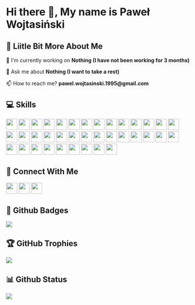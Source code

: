 # Hi there 👋, My name is Paweł Wojtasiński

## 💫 Liitle Bit More About Me
<p>🔭 I'm currently working on <b>Nothing (I have not been working for 3 months)</b></p>
<p>💬 Ask me about <b>Nothing (I want to take a rest)</b></p>
<p>📫 How to reach me? <b>pawel.wojtasinski.1995@gmail.com</b></p>

## 💻 Skills
<p>
<img src="https://img.shields.io/badge/javascript-%23323330.svg?style=for-the-badge&logo=javascript&logoColor=%23F7DF1E" style="margin-bottom: 4px;" height="30px">
<img src="https://img.shields.io/badge/typescript-%23007ACC.svg?style=for-the-badge&logo=typescript&logoColor=white" style="margin-bottom: 4px;" height="30px">
<img src="https://img.shields.io/badge/html5-%23E34F26.svg?style=for-the-badge&logo=html5&logoColor=white" style="margin-bottom: 4px;" height="30px">
<img src="https://img.shields.io/badge/css3-%231572B6.svg?style=for-the-badge&logo=css3&logoColor=white" style="margin-bottom: 4px;" height="30px">
<img src="https://img.shields.io/badge/Sass-CC6699?style=for-the-badge&logo=sass&logoColor=white" style="margin-bottom: 4px;" height="30px">
<img src="https://img.shields.io/badge/styled--components-DB7093?style=for-the-badge&logo=styled-components&logoColor=white" style="margin-bottom: 4px;" height="30px">
<img src="https://img.shields.io/badge/react-%2320232a.svg?style=for-the-badge&logo=react&logoColor=%2361DAFB" style="margin-bottom: 4px;" height="30px">
<img src="https://img.shields.io/badge/next.js-20232A?style=for-the-badge&logo=next.js&logoColor=61DAFB" style="margin-bottom: 4px;" height="30px">
<img src="https://img.shields.io/badge/Gatsby-663399?style=for-the-badge&logo=gatsby&logoColor=white" style="margin-bottom: 4px;" height="30px">
<img src="https://img.shields.io/badge/tailwindcss-%2338B2AC.svg?style=for-the-badge&logo=tailwind-css&logoColor=white" style="margin-bottom: 4px;" height="30px">
<img src="https://img.shields.io/badge/MUI-%230081CB.svg?style=for-the-badge&logo=mui&logoColor=white" style="margin-bottom: 4px;" height="30px">
<img src="https://img.shields.io/badge/svelte-%23f1413d.svg?style=for-the-badge&logo=svelte&logoColor=white" style="margin-bottom: 4px;" height="30px">
<img src="https://img.shields.io/badge/node.js-6DA55F?style=for-the-badge&logo=node.js&logoColor=white" style="margin-bottom: 4px;" height="30px">
<img src="https://img.shields.io/badge/express.js-%23404d59.svg?style=for-the-badge&logo=express&logoColor=%2361DAFB" style="margin-bottom: 4px;" height="30px">
<img src="https://img.shields.io/badge/git-%23F05033.svg?style=for-the-badge&logo=git&logoColor=white" style="margin-bottom: 4px;" height="30px">
<img src="https://img.shields.io/badge/GitHub-100000?style=for-the-badge&logo=github&logoColor=white" style="margin-bottom: 4px;" height="30px">
<img src="https://img.shields.io/badge/MySQL-00000F?style=for-the-badge&logo=mysql&logoColor=white" style="margin-bottom: 4px;" height="30px">
<img src="https://img.shields.io/badge/PostgreSQL-316192?style=for-the-badge&logo=postgresql&logoColor=white" style="margin-bottom: 4px;" height="30px">
<img src="https://img.shields.io/badge/Jest-323330?style=for-the-badge&logo=Jest&logoColor=white" style="margin-bottom: 4px;" height="30px">
<img src="https://img.shields.io/badge/testing%20library-323330?style=for-the-badge&logo=testing-library&logoColor=red" style="margin-bottom: 4px;" height="30px">
<img src="https://img.shields.io/badge/Stripe-626CD9?style=for-the-badge&logo=Stripe&logoColor=white" style="margin-bottom: 4px;" height="30px">
<img src="https://img.shields.io/badge/Azure_DevOps-0078D7?style=for-the-badge&logo=azure-devops&logoColor=white" style="margin-bottom: 4px;" height="30px">
<img src="https://img.shields.io/badge/Azure_Functions-0062AD?style=for-the-badge&logo=azure-functions&logoColor=white" style="margin-bottom: 4px;" height="30px">
<img src="https://img.shields.io/badge/Cloudflare-F38020?style=for-the-badge&logo=Cloudflare&logoColor=white" style="margin-bottom: 4px;" height="30px">
<img src="https://img.shields.io/badge/GitHub_Actions-2088FF?style=for-the-badge&logo=github-actions&logoColor=white" style="margin-bottom: 4px;" height="30px">
<img src="https://img.shields.io/badge/Heroku-430098?style=for-the-badge&logo=heroku&logoColor=white" style="margin-bottom: 4px;" height="30px">
<img src="https://img.shields.io/badge/microsoft%20azure-0089D6?style=for-the-badge&logo=microsoft-azure&logoColor=white" style="margin-bottom: 4px;" height="30px">
<img src="https://img.shields.io/badge/Vercel-000000?style=for-the-badge&logo=vercel&logoColor=white" style="margin-bottom: 4px;" height="30px">
<img src="https://img.shields.io/badge/Supabase-181818?style=for-the-badge&logo=supabase&logoColor=white" style="margin-bottom: 4px;" height="30px">
<img src="https://img.shields.io/badge/eslint-3A33D1?style=for-the-badge&logo=eslint&logoColor=white" style="margin-bottom: 4px;" height="30px">
<img src="https://img.shields.io/badge/prettier-1A2C34?style=for-the-badge&logo=prettier&logoColor=F7BA3E" style="margin-bottom: 4px;" height="30px">
<img src="https://img.shields.io/badge/stylelint-000?style=for-the-badge&logo=stylelint&logoColor=white" style="margin-bottom: 4px;" height="30px">
<img src="https://img.shields.io/badge/Capacitor-119EFF?style=for-the-badge&logo=Capacitor&logoColor=white" style="margin-bottom: 4px;" height="30px">
<img src="https://img.shields.io/badge/Ionic-3880FF?style=for-the-badge&logo=ionic&logoColor=white" style="margin-bottom: 4px;" height="30px">
<img src="https://img.shields.io/badge/Miro-050038?style=for-the-badge&logo=Miro&logoColor=white" style="margin-bottom: 4px;" height="30px">
<img src="https://img.shields.io/badge/Prisma-3982CE?style=for-the-badge&logo=Prisma&logoColor=white" style="margin-bottom: 4px;" height="30px">
<img src="https://img.shields.io/badge/Jira-0052CC?style=for-the-badge&logo=Jira&logoColor=white" style="margin-bottom: 4px;" height="30px">
</p>

## 👥 Connect With Me
<p>
<a href="https://linkedin.com/in/pwojtasinski"><img src="https://img.shields.io/badge/linkedin-%230077B5.svg?style=for-the-badge&logo=linkedin&logoColor=white" style="margin-bottom: 4px;" height="30px" target="_blank"></a>
<a href="https://twitter.com/WojtasinskiPawe"><img src="https://img.shields.io/badge/Twitter-%231DA1F2.svg?style=for-the-badge&logo=Twitter&logoColor=white" style="margin-bottom: 4px;" height="30px" target="_blank"></a>
<a href="https://medium.com/@pawelwojtasinski"><img src="https://img.shields.io/badge/Medium-12100E?style=for-the-badge&logo=medium&logoColor=white" style="margin-bottom: 4px;" height="30px" target="_blank"></a>
</p>

## 🌟 Github Badges
<p><img src="https://github-readme-stats.vercel.app/api/top-langs/?username=playerony&layout=compact"></p>

## 🏆 GitHub Trophies
<p><img src="https://github-profile-trophy.vercel.app/?username=playerony"></p>

## 📊 Github Status
<p><img src="https://github-readme-streak-stats.herokuapp.com/?user=playerony"></p>
